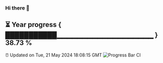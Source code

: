 ### Hi there 👋
⏳ Year progress { ███████████▁▁▁▁▁▁▁▁▁▁▁▁▁▁▁▁▁▁▁ } 38.73 %
---
⏰ Updated on Tue, 21 May 2024 18:08:15 GMT
![Progress Bar CI](https://github.com/Moyi321/Moyi321/workflows/Progress%20Bar%20CI/badge.svg)
